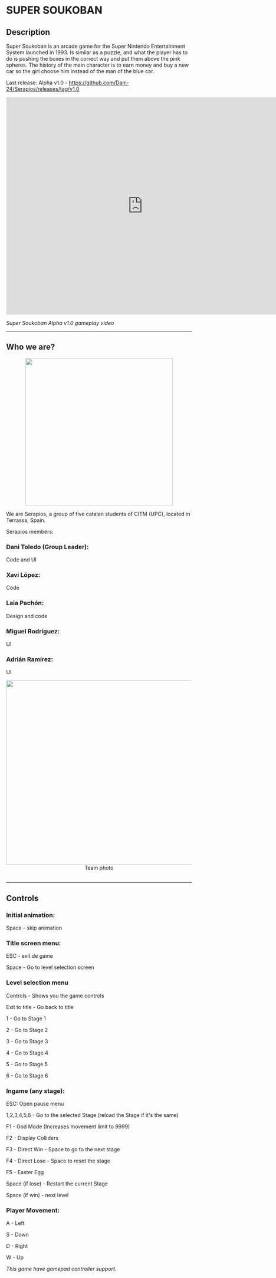 #  SUPER SOUKOBAN

##  Description
Super Soukoban is an arcade game for the Super Nintendo Entertainment System launched in 1993. Is similar as a puzzle, and what the player has to do is pushing the boxes in the correct way and put them above the pink spheres. The history of the main character is to earn money and buy a new car so the girl choose him instead of the man of the blue car.
 
 
Last release:
Alpha v1.0 - https://github.com/Dani-24/Serapios/releases/tag/v1.0

<iframe width="740" height="590" src="https://www.youtube.com/watch?v=hcMxPKZq-xg" frameborder="0" allowfullscreen></iframe>


*Super Soukoban Alpha v1.0 gameplay video*


***

##      Who we are?

<p align="center">
 
<img align="center" width="400" height="400" src="https://cdn.discordapp.com/attachments/818140279147724820/835096871692533771/serapios_logo.png">

 </p>

We are Serapios, a group of five catalan students of CITM (UPC), located in Terrassa, Spain.

Serapios members:

###  Dani Toledo (Group Leader):
Code and UI
###  Xavi López:
Code
###  Laia Pachón:
Design and code
###  Miguel Rodríguez:
UI 
###  Adrián Ramírez:
UI 


<p align="center">
<img width="700" height="500" src="https://cdn.discordapp.com/attachments/818140279147724820/848592806691471360/IMG-20210527-WA0023_1.jpg">
 
<br>
Team photo
<br><br>
</p>
 
***

##  Controls
###  Initial animation:
Space - skip animation

###  Title screen menu:
ESC - exit de game

Space - Go to level selection screen

###  Level selection menu
Controls - Shows you the game controls

Exit to title - Go back to title

1 - Go to Stage 1

2 - Go to Stage 2

3 - Go to Stage 3

4 - Go to Stage 4

5 - Go to Stage 5

6 - Go to Stage 6

###  Ingame (any stage):
ESC: Open pause menu

1,2,3,4,5,6 - Go to the selected Stage (reload the Stage if it's the same)

F1 - God Mode (Increases movement limit to 9999)

F2 - Display Colliders

F3 - Direct Win - Space to go to the next stage

F4 - Direct Lose - Space to reset the stage

F5 - Easter Egg

Space (if lose) - Restart the current Stage

Space (if win) - next level

###  Player Movement:
A - Left

S - Down

D - Right

W - Up

*This game have gamepad controller support.*
